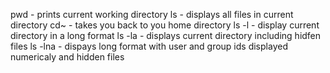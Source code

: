 pwd - prints current working directory
ls - displays all files in current directory
cd~ - takes you back to you home directory
ls -l - display current directory in a long format
ls -la - displays current directory including hidfen files
ls -lna - dispays long format with user and group ids displayed numericaly and hidden files
